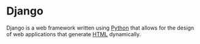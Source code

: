  # Django

Django is a web framework written using [Python](/wiki/Python) that allows for the design of web applications that generate [HTML](/wiki/HTML) dynamically.


